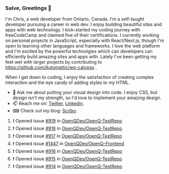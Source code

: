 ### Salve, Greetings 👋

I'm Chris, a web developer from Ontario, Canada. I'm a self-taught developer pursuing a career in web dev. I enjoy building beautiful sites and apps with web technology.
I kick-started my coding journey with freeCodeCamp and claimed five of their certifications.  I currently working on personal projects in JavaScript, especially with React/Next.js, though I'm open to learning other languages and frameworks. I love the web platform and I'm excited by the powerful technolgies which can developers can efficiently build amazing sites and apps with. Lately I've been getting my feet wet with larger projects by contributing to https://github.com/Automattic/wp-calypso .

When I get down to coding, I enjoy the satisfaction of creating complex interaction and the eye candy of adding styles to my HTML. 

- 💬 Ask me about putting your visual design into code. I enjoy CSS, but design isn't my strength, so I'd love to implement your amazing design.
- 📫 Reach me on: [Twitter](https://twitter.com/Christo28120856), [Linkedin](https://www.linkedin.com/in/christopher-stevers-07b9a5204/).
- ⌨ Check out my blog: [Scribo](https://christopherstevers.cf).
<!--
**Christopher-Stevers/Christopher-Stevers** is a ✨ _special_ ✨ repository because its `README.md` (this file) appears on your GitHub profile.

Here are some ideas to get you started:

- 🔭 I’m currently working on ...
- 🌱 I’m currently learning ...
- 👯 I’m looking to collaborate on ...
- 🤔 I’m looking for help with ...
- 😄 Pronouns: ...
- ⚡ Fun fact: ...
-->

<!--START_SECTION:activity-->
1. ❗️ Opened issue [#919](https://github.com/OpenQDev/OpenQ-TestRepo/issues/919) in [OpenQDev/OpenQ-TestRepo](https://github.com/OpenQDev/OpenQ-TestRepo)
2. ❗️ Opened issue [#918](https://github.com/OpenQDev/OpenQ-TestRepo/issues/918) in [OpenQDev/OpenQ-TestRepo](https://github.com/OpenQDev/OpenQ-TestRepo)
3. ❗️ Opened issue [#917](https://github.com/OpenQDev/OpenQ-TestRepo/issues/917) in [OpenQDev/OpenQ-TestRepo](https://github.com/OpenQDev/OpenQ-TestRepo)
4. ❗️ Opened issue [#1447](https://github.com/OpenQDev/OpenQ-Frontend/issues/1447) in [OpenQDev/OpenQ-Frontend](https://github.com/OpenQDev/OpenQ-Frontend)
5. ❗️ Opened issue [#916](https://github.com/OpenQDev/OpenQ-TestRepo/issues/916) in [OpenQDev/OpenQ-TestRepo](https://github.com/OpenQDev/OpenQ-TestRepo)
6. ❗️ Opened issue [#915](https://github.com/OpenQDev/OpenQ-TestRepo/issues/915) in [OpenQDev/OpenQ-TestRepo](https://github.com/OpenQDev/OpenQ-TestRepo)
7. ❗️ Opened issue [#914](https://github.com/OpenQDev/OpenQ-TestRepo/issues/914) in [OpenQDev/OpenQ-TestRepo](https://github.com/OpenQDev/OpenQ-TestRepo)
<!--END_SECTION:activity-->
